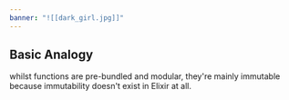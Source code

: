 ```yaml
---
banner: "![[dark_girl.jpg]]"
---
```

## Basic Analogy
whilst functions are pre-bundled and modular, they're mainly immutable because immutability doesn't exist in Elixir at all.

